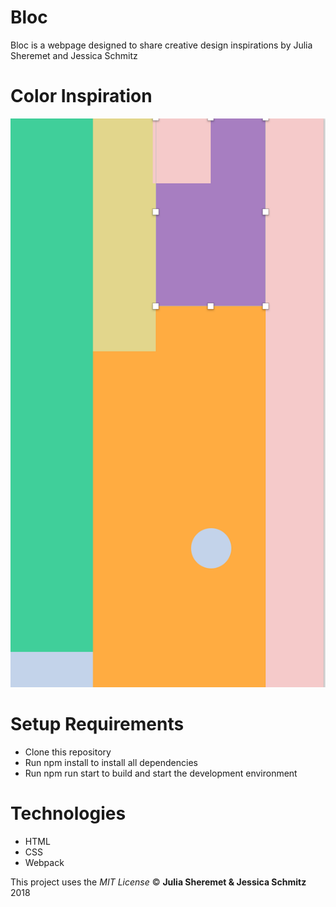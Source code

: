 # Bloc

Bloc is a webpage designed to share creative design inspirations by Julia Sheremet and Jessica Schmitz

# Color Inspiration
![Color Screenshot](src/images/color-inspo.png)

# Setup Requirements
* Clone this repository
* Run npm install to install all dependencies
* Run npm run start to build and start the development environment

# Technologies
* HTML
* CSS
* Webpack

This project uses the _MIT License_
&copy; **Julia Sheremet & Jessica Schmitz** 2018
